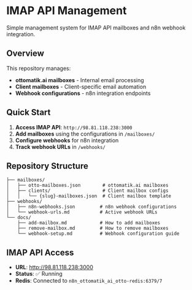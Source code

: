 # IMAP API Management

Simple management system for IMAP API mailboxes and n8n webhook integration.

## Overview

This repository manages:
- **ottomatik.ai mailboxes** - Internal email processing
- **Client mailboxes** - Client-specific email automation
- **Webhook configurations** - n8n integration endpoints

## Quick Start

1. **Access IMAP API**: `http://98.81.118.238:3000`
2. **Add mailboxes** using the configurations in `/mailboxes/`
3. **Configure webhooks** for n8n integration
4. **Track webhook URLs** in `/webhooks/`

## Repository Structure

```
├── mailboxes/
│   ├── otto-mailboxes.json        # ottomatik.ai mailboxes
│   ├── clients/                   # Client mailbox configs
│   │   └── {slug}-mailboxes.json  # Client mailbox template
├── webhooks/
│   ├── n8n-webhooks.json         # n8n webhook configurations
│   └── webhook-urls.md           # Active webhook URLs
└── docs/
    ├── add-mailbox.md            # How to add mailboxes
    ├── remove-mailbox.md         # How to remove mailboxes
    └── webhook-setup.md          # Webhook configuration guide
```

## IMAP API Access

- **URL**: http://98.81.118.238:3000
- **Status**: ✅ Running
- **Redis**: Connected to `n8n_ottomatik_ai_otto-redis:6379/7`
